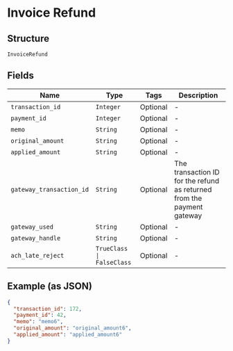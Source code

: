 
# Invoice Refund

## Structure

`InvoiceRefund`

## Fields

| Name | Type | Tags | Description |
|  --- | --- | --- | --- |
| `transaction_id` | `Integer` | Optional | - |
| `payment_id` | `Integer` | Optional | - |
| `memo` | `String` | Optional | - |
| `original_amount` | `String` | Optional | - |
| `applied_amount` | `String` | Optional | - |
| `gateway_transaction_id` | `String` | Optional | The transaction ID for the refund as returned from the payment gateway |
| `gateway_used` | `String` | Optional | - |
| `gateway_handle` | `String` | Optional | - |
| `ach_late_reject` | `TrueClass \| FalseClass` | Optional | - |

## Example (as JSON)

```json
{
  "transaction_id": 172,
  "payment_id": 42,
  "memo": "memo6",
  "original_amount": "original_amount6",
  "applied_amount": "applied_amount6"
}
```

